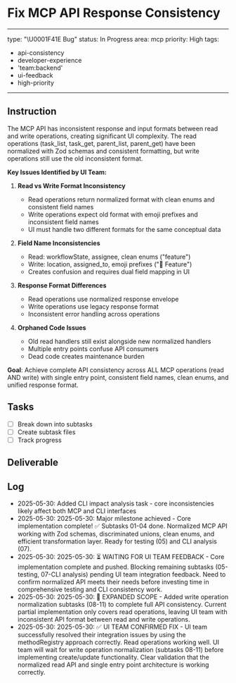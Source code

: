 # Fix MCP API Response Consistency

---
type: "\U0001F41E Bug"
status: In Progress
area: mcp
priority: High
tags:
  - api-consistency
  - developer-experience
  - 'team:backend'
  - ui-feedback
  - high-priority
---


## Instruction
The MCP API has inconsistent response and input formats between read and write operations, creating significant UI complexity. The read operations (task_list, task_get, parent_list, parent_get) have been normalized with Zod schemas and consistent formatting, but write operations still use the old inconsistent format.

**Key Issues Identified by UI Team:**

1. **Read vs Write Format Inconsistency**
   - Read operations return normalized format with clean enums and consistent field names
   - Write operations expect old format with emoji prefixes and inconsistent field names
   - UI must handle two different formats for the same conceptual data

2. **Field Name Inconsistencies**
   - Read: workflowState, assignee, clean enums ("feature")
   - Write: location, assigned_to, emoji prefixes ("🌟 Feature")
   - Creates confusion and requires dual field mapping in UI

3. **Response Format Differences**
   - Read operations use normalized response envelope
   - Write operations use legacy response format
   - Inconsistent error handling across operations

4. **Orphaned Code Issues**
   - Old read handlers still exist alongside new normalized handlers
   - Multiple entry points confuse API consumers
   - Dead code creates maintenance burden

**Goal**: Achieve complete API consistency across ALL MCP operations (read AND write) with single entry point, consistent field names, clean enums, and unified response format.

## Tasks
- [ ] Break down into subtasks
- [ ] Create subtask files
- [ ] Track progress

## Deliverable

## Log
- 2025-05-30: Added CLI impact analysis task - core inconsistencies likely affect both MCP and CLI interfaces
- 2025-05-30: 2025-05-30: Major milestone achieved - Core implementation complete! ✅ Subtasks 01-04 done. Normalized MCP API working with Zod schemas, discriminated unions, clean enums, and efficient transformation layer. Ready for testing (05) and CLI analysis (07).
- 2025-05-30: 2025-05-30: ⏳ WAITING FOR UI TEAM FEEDBACK - Core implementation complete and pushed. Blocking remaining subtasks (05-testing, 07-CLI analysis) pending UI team integration feedback. Need to confirm normalized API meets their needs before investing time in comprehensive testing and CLI consistency work.
- 2025-05-30: 2025-05-30: 🎯 EXPANDED SCOPE - Added write operation normalization subtasks (08-11) to complete full API consistency. Current partial implementation only covers read operations, leaving UI team with inconsistent API format between read and write operations.
- 2025-05-30: 2025-05-30: ✅ UI TEAM CONFIRMED FIX - UI team successfully resolved their integration issues by using the methodRegistry approach correctly. Read operations working well. UI team will wait for write operation normalization (subtasks 08-11) before implementing create/update functionality. Clear validation that the normalized read API and single entry point architecture is working correctly.
